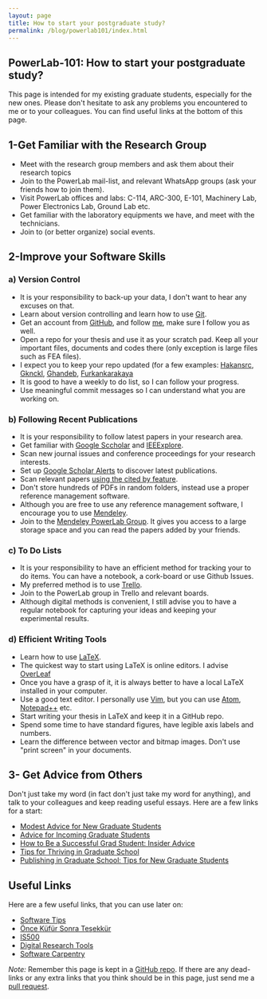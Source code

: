 ```yaml
---
layout: page
title: How to start your postgraduate study?
permalink: /blog/powerlab101/index.html
---
```


## PowerLab-101: How to start your postgraduate study?

This page is intended for my existing graduate students, especially for the new ones. Please don't hesitate to ask any problems you encountered to me or to your colleagues. You can find useful links at the bottom of this page.

## 1-Get Familiar with the Research Group

- Meet with the research group members and ask them about their research topics
- Join to the PowerLab mail-list, and relevant WhatsApp groups (ask your friends how to join them).
- Visit PowerLab offices and labs: C-114, ARC-300, E-101, Machinery Lab, Power Electronics Lab, Ground Lab etc.
- Get familiar with the laboratory equipments we have, and meet with the technicians.
- Join to (or better organize) social events.

## 2-Improve your Software Skills

### a) Version Control

- It is your responsibility to back-up your data, I don't want to hear any excuses on that.
- Learn about version controlling and learn how to use [Git](https://git-scm.com/).
- Get an account from [GitHub](https://github.com/), and follow [me](https://github.com/ozank), make sure I follow you as well.
- Open a repo for your thesis and use it as your scratch pad. Keep all your important files, documents and codes there (only exception is large files such as FEA files).
- I expect you to keep your repo updated (for a few examples: [Hakansrc](https://github.com/hakansrc), [Gknckl](https://github.com/gkhnckl), [Ghandeb](https://github.com/ghandeb/thesis_work), [Furkankarakaya](https://github.com/furkankarakaya/GaN-Studies) 
- It is good to have a weekly to do list, so I can follow your progress.
- Use meaningful commit messages so I can understand what you are working on.

### b) Following Recent Publications

- It is your responsibility to follow latest papers in your research area.
- Get familiar with [Google Sccholar](https://scholar.google.com/) and [IEEExplore](https://ieeexplore.ieee.org/Xplore/home.jsp).
- Scan new journal issues and conference proceedings for your research interests.
- Set up [Google Scholar Alerts](https://scholar.google.com/intl/en/scholar/help.html#alerts) to discover latest publications.
- Scan relevant papers [using the cited by feature](https://scholar.google.com/intl/en/scholar/help.html).
- Don't store hundreds of PDFs in random folders, instead use a proper reference management software.
- Although you are free to use any reference management software, I encourage you to use [Mendeley](https://www.mendeley.com/?interaction_required=true). 
- Join to the [Mendeley PowerLab Group](https://www.mendeley.com/community/power-lab/). It gives you access to a large storage space and you can read the papers added by your friends.

### c) To Do Lists

- It is your responsibility to have an efficient method for tracking your to do items. You can have a notebook, a cork-board or use Github Issues.
- My preferred method is to use [Trello](https://trello.com/).
- Join to the PowerLab group in Trello and relevant boards.
- Although digital methods is convenient, I still advise you to have a regular notebook for capturing your ideas and keeping your experimental results.


### d) Efficient Writing Tools

- Learn how to use [LaTeX](https://www.latex-project.org).
- The quickest way to start using LaTeX is online editors. I advise [OverLeaf](https://www.overleaf.com)
- Once you have a grasp of it, it is always better to have a local LaTeX installed in your computer.
- Use a good text editor. I personally use [Vim](https://www.vim.org/), but you can use [Atom](https://atom.io/), [Notepad++](https://notepad-plus-plus.org/) etc.
- Start writing your thesis in LaTeX and keep it in a GitHub repo.
- Spend some time to have standard figures, have legible axis labels and numbers.
- Learn the difference between vector and bitmap images. Don't use "print screen" in your documents.

## 3- Get Advice from Others

Don't just take my word (in fact don't just take my word for anything), and talk to your colleagues and keep reading useful essays. Here are a few links for a start:

- [Modest Advice for New Graduate Students](https://medium.com/@dorsaamir/modest-advice-for-new-graduate-students-b0be6b8dbc22)
- [Advice for Incoming Graduate Students](https://culturologies.wordpress.com/2018/08/13/advice-for-incoming-graduate-students/)
- [How to Be a Successful Grad Student: Insider Advice](https://www.collegexpress.com/articles-and-advice/grad-school/articles/life-grad-student/how-be-successful-grad-student-insider-tips/)
- [Tips for Thriving in Graduate School](https://graduateschool.vt.edu/about/deanscorner/tips-for-thriving.html)
- [Publishing in Graduate School: Tips for New Graduate Students](https://www.psychologicalscience.org/observer/publishing-in-graduate-school-tips-for-new-graduate-students-2)


## Useful Links

Here are a few useful links, that you can use later on:

- [Software Tips](http://keysan.me/tips/)
- [Önce Küfür Sonra Teşekkür](http://keysan.me/okst/)
- [IS500](http://keysan.me/is500/)
- [Digital Research Tools](http://dirtdirectory.org)
- [Software Carpentry](https://software-carpentry.org/)


*Note:* Remember this page is kept in a [GitHub repo](https://github.com/ozank/ozank.github.io/blob/master/blog/powerlab101.md). If there are any dead-links or any extra links that you think should be in this page, just send me a [pull request](https://help.github.com/en/articles/creating-a-pull-request-from-a-fork).

